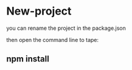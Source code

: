 # New-project

you can rename the project in the package.json

then open the command line to tape:

## npm install 

